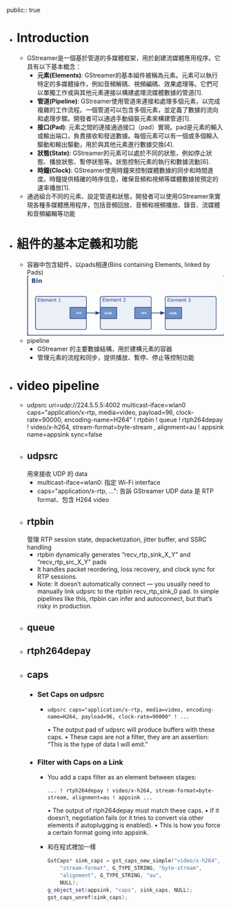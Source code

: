 public:: true

- # Introduction
	- GStreamer是一個基於管道的多媒體框架，用於創建流媒體應用程序。它具有以下基本概念：
		- **元素(Elements)**: GStreamer的基本組件被稱為元素。元素可以執行特定的多媒體操作，例如音頻解碼、視頻編碼、效果處理等。它們可以單獨工作或與其他元素連接以構建處理流媒體數據的管道[1].
		- **管道(Pipeline)**: GStreamer使用管道來連接和處理多個元素，以完成複雜的工作流程。一個管道可以包含多個元素，並定義了數據的流向和處理步驟。開發者可以通過手動組裝元素來構建管道[1].
		- **接口(Pad)**: 元素之間的連接通過接口（pad）實現。pad是元素的輸入或輸出端口，負責接收和發送數據。每個元素可以有一個或多個輸入驅動和輸出驅動，用於與其他元素進行數據交換[4].
		- **狀態(State)**: GStreamer的元素可以處於不同的狀態，例如停止狀態、播放狀態、暫停狀態等。狀態控制元素的執行和數據流動[6].
		- **時鐘(Clock)**: GStreamer使用時鐘來控制媒體數據的同步和時間進度。時鐘提供精確的時序信息，確保音頻和視頻等媒體數據按預定的速率播放[1].
	- 通過組合不同的元素、設定管道和狀態，開發者可以使用GStreamer來實現各種多媒體應用程序，包括音頻回放、音頻和視頻播放、錄音、流媒體和音頻編輯等功能
- # 組件的基本定義和功能
	- 容器中包含組件，以pads相連(Bins containing Elements, linked by Pads)
	  ![image.png](../assets/image_1745560230416_0.png)
	- pipeline
		- GStreamer 的主要數據結構，用於建構元素的容器
		- 管理元素的流程和同步，提供播放、暫停、停止等控制功能
- # video pipeline
	- udpsrc uri=udp://224.5.5.5:4002 multicast-iface=wlan0 caps="application/x-rtp, media=video, payload=96, clock-rate=90000, encoding-name=H264" ! rtpbin ! queue ! rtph264depay ! video/x-h264, stream-format=byte-stream , alignment=au ! appsink name=appsink sync=false
	- ## udpsrc
	  用來接收 UDP 的 data
		- multicast-iface=wlan0: 指定 Wi-Fi interface
		- caps="application/x-rtp, ...": 告訴 GStreamer UDP data 是 RTP format、包含 H264 video
	- ## rtpbin
	  管理 RTP session state, depacketization, jitter buffer, and SSRC handling
		- rtpbin dynamically generates “recv_rtp_sink_X_Y” and “recv_rtp_src_X_Y” pads
		- It handles packet reordering, loss recovery, and clock sync for RTP sessions.
		- Note: It doesn’t automatically connect — you usually need to manually link udpsrc to the rtpbin recv_rtp_sink_0 pad. In simple pipelines like this, rtpbin can infer and autoconnect, but that’s risky in production.
	- ## queue
	- ## rtph264depay
	- ## caps
		- ### Set Caps on udpsrc
			- ```
			  udpsrc caps="application/x-rtp, media=video, encoding-name=H264, payload=96, clock-rate=90000" ! ...
			  ```
			  	•	The output pad of udpsrc will produce buffers with these caps.
			  	•	These caps are not a filter, they are an assertion: “This is the type of data I will emit.”
		- ### Filter with Caps on a Link
			- You add a caps filter as an element between stages:
			  
			  ```
			  ... ! rtph264depay ! video/x-h264, stream-format=byte-stream, alignment=au ! appsink ...
			  ```
			  	•	The output of rtph264depay must match these caps.
			  	•	If it doesn’t, negotiation fails (or it tries to convert via other elements if autoplugging is enabled).
			  	•	This is how you force a certain format going into appsink.
			- 和在程式裡加一樣
			  
			  ```cpp
			  GstCaps* sink_caps = gst_caps_new_simple("video/x-h264",
			      "stream-format", G_TYPE_STRING, "byte-stream",
			      "alignment", G_TYPE_STRING, "au",
			      NULL);
			  g_object_set(appsink, "caps", sink_caps, NULL);
			  gst_caps_unref(sink_caps);
			  ```